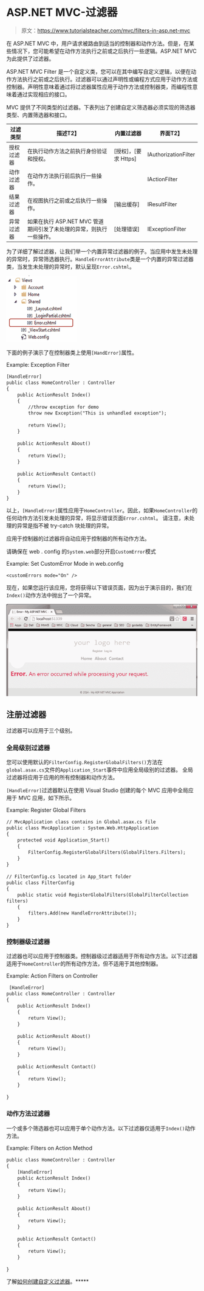 # ASP.NET MVC-过滤器

> 原文：<https://www.tutorialsteacher.com/mvc/filters-in-asp.net-mvc>

在 ASP.NET MVC 中，用户请求被路由到适当的控制器和动作方法。但是，在某些情况下，您可能希望在动作方法执行之前或之后执行一些逻辑。ASP.NET MVC 为此提供了过滤器。

ASP.NET MVC Filter 是一个自定义类，您可以在其中编写自定义逻辑，以便在动作方法执行之前或之后执行。过滤器可以通过声明性或编程方式应用于动作方法或控制器。声明性意味着通过将过滤器属性应用于动作方法或控制器类，而编程性意味着通过实现相应的接口。

MVC 提供了不同类型的过滤器。下表列出了创建自定义筛选器必须实现的筛选器类型、内置筛选器和接口。

| **过滤类型** | **描述**T2】 | **内置过滤器** | **界面**T2】 |
| --- | --- | --- | --- |
| 授权过滤器 | 在执行动作方法之前执行身份验证和授权。 | [授权]，[要求 Https] | IAuthorizationFilter |
| 动作过滤器 | 在动作方法执行前后执行一些操作。 |  | IActionFilter |
| 结果过滤器 | 在视图执行之前或之后执行一些操作。 | [输出缓存] | IResultFilter |
| 异常过滤器 | 如果在执行 ASP.NET MVC 管道期间引发了未处理的异常，则执行一些操作。 | [处理错误] | IExceptionFilter |

为了详细了解过滤器，让我们举一个内置异常过滤器的例子。当应用中发生未处理的异常时，异常筛选器执行。`HandleErrorAttribute`类是一个内置的异常过滤器类，当发生未处理的异常时，默认呈现`Error.cshtml`。

[![Error.cshtml](img/d12fcedc63922f55e966eea6bb9fe456.png)](../../Content/images/mvc/errorpage.png)

下面的例子演示了在控制器类上使用`[HandError]`属性。

Example: Exception Filter 

```
[HandleError]
public class HomeController : Controller
{
    public ActionResult Index()
    {
        //throw exception for demo
        throw new Exception("This is unhandled exception");

        return View();
    }

    public ActionResult About()
    {
        return View();
    }

    public ActionResult Contact()
    {
        return View();
    }        
} 
```

以上，`[HandleError]`属性应用于`HomeController`。因此，如果`HomeController`的任何动作方法引发未处理的异常，将显示错误页面`Error.cshtml`。 请注意，未处理的异常是指不被 try-catch 块处理的异常。

应用于控制器的过滤器将自动应用于控制器的所有动作方法。

请确保在 web . config 的`System.web`部分开启`CustomError`模式

Example: Set CustomError Mode in web.config 

```
<customErrors mode="On" /> 
```

现在，如果您运行该应用，您将获得以下错误页面，因为出于演示目的，我们在`Index()`动作方法中抛出了一个异常。

[![HandleError demo](img/cf4ac4c3cf32d54205cccca4ed3b0e22.png)](../../Content/images/mvc/handleerror-demo.png)

## 注册过滤器

过滤器可以应用于三个级别。

### 全局级别过滤器

您可以使用默认的`FilterConfig.RegisterGlobalFilters()`方法在`global.asax.cs`文件的`Application_Start`事件中应用全局级别的过滤器。 全局过滤器将应用于应用的所有控制器和动作方法。

`[HandleError]`过滤器默认在使用 Visual Studio 创建的每个 MVC 应用中全局应用于 MVC 应用，如下所示。

Example: Register Global Filters 

```
// MvcApplication class contains in Global.asax.cs file 
public class MvcApplication : System.Web.HttpApplication
{
    protected void Application_Start()
    {
        FilterConfig.RegisterGlobalFilters(GlobalFilters.Filters);
    }
}

// FilterConfig.cs located in App_Start folder 
public class FilterConfig
{
    public static void RegisterGlobalFilters(GlobalFilterCollection filters)
    {
        filters.Add(new HandleErrorAttribute());
    }
} 
```

### 控制器级过滤器

过滤器也可以应用于控制器类。控制器级过滤器适用于所有动作方法。以下过滤器适用于`HomeController`的所有动作方法，但不适用于其他控制器。

Example: Action Filters on Controller 

```
 [HandleError]
public class HomeController : Controller
{
    public ActionResult Index()
    {
        return View();
    }

    public ActionResult About()
    {
        return View();
    }

    public ActionResult Contact()
    {
        return View();
    }

}
```

### 动作方法过滤器

一个或多个筛选器也可以应用于单个动作方法。以下过滤器仅适用于`Index()`动作方法。

Example: Filters on Action Method 

```
public class HomeController : Controller
{
    [HandleError]
    public ActionResult Index()
    {
        return View();
    }

    public ActionResult About()
    {
        return View();
    }

    public ActionResult Contact()
    {
        return View();
    }

}
```

了解[如何创建自定义过滤器](/articles/create-custom-filters)。*****